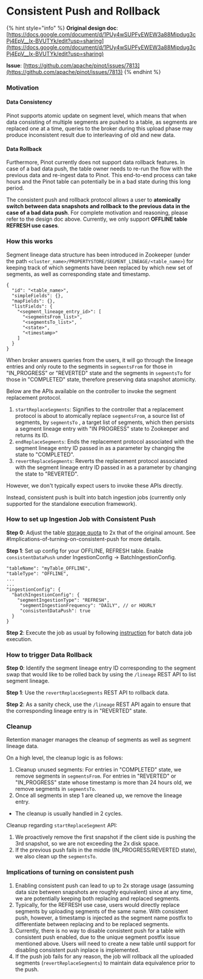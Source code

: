 # Consistent Push and Rollback

{% hint style="info" %}
**Original design doc**: [https://docs.google.com/document/d/1PUy4wSUPFyEWEW3a88Mipdug3cPj4EpV__lx-BVUTYk/edit?usp=sharing](https://docs.google.com/document/d/1PUy4wSUPFyEWEW3a88Mipdug3cPj4EpV__lx-BVUTYk/edit?usp=sharing)

**Issue**: [https://github.com/apache/pinot/issues/7813](https://github.com/apache/pinot/issues/7813)
{% endhint %}

### Motivation

#### Data Consistency

Pinot supports atomic update on segment level, which means that when data consisting of multiple segments are pushed to a table, as segments are replaced one at a time, queries to the broker during this upload phase may produce inconsistent result due to interleaving of old and new data. 

#### Data Rollback

Furthermore, Pinot currently does not support data rollback features. In case of a bad data push, the table owner needs to re-run the flow with the previous data and re-ingest data to Pinot. This end-to-end process can take hours and the Pinot table can potentially be in a bad state during this long period.

The consistent push and rollback protocol allows a user to **atomically switch between data snapshots and rollback to the previous data in the case of a bad data push**. For complete motivation and reasoning, please refer to the design doc above. Currently, we only support **OFFLINE table REFRESH use cases**.

### How this works

Segment lineage data structure has been introduced in Zookeeper (under the path `<cluster_name>/PROPERTYSTORE/SEGMENT_LINEAGE/<table_name>`) for keeping track of which segments have been replaced by which new set of segments, as well as corresponding state and timestamp.

```
{
  "id": "<table_name>",
  "simpleFields": {},
  "mapFields": {},
  "listFields": {
    "<segment_lineage_entry_id>": [
      "<segmentsFrom_list>",
      "<segmentsTo_list>",
      "<state>",
      "<timestamp>"
    ]
  }
}
```

When broker answers queries from the users, it will go through the lineage entries and only route to the segments in `segmentsFrom` for those in "IN_PROGRESS" or "REVERTED" state and 
the segments in `segmentsTo` for those in "COMPLETED" state, therefore preserving data snapshot atomicity.

Below are the APIs available on the controller to invoke the segment replacement protocol.

1. `startReplaceSegments`: Signifies to the controller that a replacement protocol is about to atomically replace `segmentsFrom`, a source list of segments, by `segmentsTo` , a target list of segments, which then persists a segment lineage entry with "IN PROGRESS" state to Zookeeper and returns its ID. 
2. `endReplaceSegments`: Ends the replacement protocol associated with the segment lineage entry ID passed in as a parameter by changing the state to "COMPLETED".
3. `revertReplaceSegments`: Reverts the replacement protocol associated with the segment lineage entry ID passed in as a parameter by changing the state to "REVERTED".

However, we don't typically expect users to invoke these APIs directly.

Instead, consistent push is built into batch ingestion jobs (currently only supported for the standalone execution framework).

### How to set up Ingestion Job with Consistent Push

**Step 0**: Adjust the table [storage quota](https://docs.pinot.apache.org/configuration-reference/table#quota) to 2x that of the original amount. See #Implications-of-turning-on-consistent-push for more details.

**Step 1**: Set up config for your OFFLINE, REFRESH table. Enable `consistentDataPush` under IngestionConfig -> BatchIngestionConfig.

```
"tableName": "myTable_OFFLINE",
"tableType": "OFFLINE",
...
...
"ingestionConfig": {
  "batchIngestionConfig": {
    "segmentIngestionType": "REFRESH",
     "segmentIngestionFrequency": "DAILY", // or HOURLY
     "consistentDataPush": true
  }
}
```

**Step 2**: Execute the job as usual by following [instruction](https://docs.pinot.apache.org/users/tutorials/batch-data-ingestion-in-practice#executing-the-job) for batch data job execution.

### How to trigger Data Rollback

**Step 0**: Identify the segment lineage entry ID corresponding to the segment swap that would like to be rolled back by using the `/lineage` REST API to list segment lineage.

**Step 1**: Use the `revertReplaceSegments` REST API to rollback data.

**Step 2**: As a sanity check, use the `/lineage` REST API again to ensure that the corresponding lineage entry is in "REVERTED" state.

### Cleanup
Retention manager manages the cleanup of segments as well as segment lineage data.

On a high level, the cleanup logic is as follows:
1. Cleanup unused segments: For entries in "COMPLETED" state, we remove segments in `segmentsFrom`.
For entries in "REVERTED" or "IN_PROGRESS" state whose timestamp is more than 24 hours old, we remove segments in `segmentsTo`.
2. Once all segments in step 1 are cleaned up, we remove the lineage entry.

* The cleanup is usually handled in 2 cycles.

Cleanup regarding `startReplaceSegment` API:
1. We proactively remove the first snapshot if the client side is pushing the 3rd snapshot, so we are not exceeding the 2x disk space.
2. If the previous push fails in the middle (IN_PROGRESS/REVERTED state), we also clean up the `segmentsTo`.

### Implications of turning on consistent push
1. Enabling consistent push can lead to up to 2x storage usage (assuming data size between snapshots are roughly equivalent) since at any time, we are potentially keeping both replacing and replaced segments. 
2. Typically, for the REFRESH use case, users would directly replace segments by uploading segments of the same name. With consistent push, however, a timestamp is injected as the segment name postfix to differentiate between replacing and to be replaced segments.  
3. Currently, there is no way to disable consistent push for a table with consistent push enabled, due to the unique segment postfix issue mentioned above. Users will need to create a new table until support for disabling consistent push inplace is implemented.
4. If the push job fails for any reason, the job will rollback all the uploaded segments (`revertReplaceSegments`) to maintain data equivalence prior to the push. 